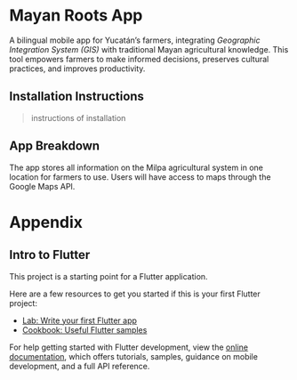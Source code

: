 # Mayan Roots App

A bilingual mobile app for Yucatán’s farmers, integrating _Geographic Integration System (GIS)_ with traditional Mayan agricultural knowledge. This tool empowers farmers to make informed decisions, preserves cultural practices, and improves productivity.

## Installation Instructions
> instructions of installation



## App Breakdown

The app stores all information on the Milpa agricultural system in one location for farmers to use. Users will have access to maps through the Google Maps API.

# Appendix

## Intro to Flutter
This project is a starting point for a Flutter application.

Here are a few resources to get you started if this is your first Flutter project:

- [Lab: Write your first Flutter app](https://docs.flutter.dev/get-started/codelab)
- [Cookbook: Useful Flutter samples](https://docs.flutter.dev/cookbook)

For help getting started with Flutter development, view the
[online documentation](https://docs.flutter.dev/), which offers tutorials,
samples, guidance on mobile development, and a full API reference.
